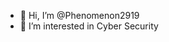 - 👋 Hi, I’m @Phenomenon2919
- 👀 I’m interested in Cyber Security

<!---
Phenomenon2919/Phenomenon2919 is a ✨ special ✨ repository because its `README.md` (this file) appears on your GitHub profile.
You can click the Preview link to take a look at your changes.
--->
